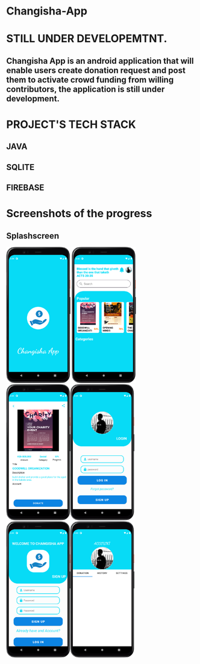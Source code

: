 # Changisha-App
# STILL UNDER DEVELOPEMTNT.
## Changisha App is an android application that will enable users create donation request and post them to activate crowd funding from willing contributors, the application is still under development.
# PROJECT'S TECH STACK
## JAVA
## SQLITE
## FIREBASE

# Screenshots of the progress
## Splashscreen
<img src="images/splash.png" width="170" > <img src="images/home.png" width="170" >
<img src="images/donationitem.png" width="170" ><img src="images/login.png" width="170" >
<img src="images/signup.png" width="170" ><img src="images/profile.png" width="170" >

